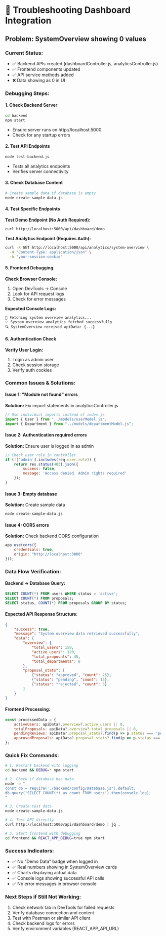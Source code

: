 # 🔧 Troubleshooting Dashboard Integration

## Problem: SystemOverview showing 0 values

### Current Status:
- ✅ Backend APIs created (dashboardController.js, analyticsController.js)
- ✅ Frontend components updated
- ✅ API service methods added
- ❌ Data showing as 0 in UI

### Debugging Steps:

#### 1. Check Backend Server
```bash
cd backend
npm start
```
- Ensure server runs on http://localhost:5000
- Check for any startup errors

#### 2. Test API Endpoints
```bash
node test-backend.js
```
- Tests all analytics endpoints
- Verifies server connectivity

#### 3. Check Database Content
```bash
# Create sample data if database is empty
node create-sample-data.js
```

#### 4. Test Specific Endpoints

**Test Demo Endpoint (No Auth Required):**
```bash
curl http://localhost:5000/api/dashboard/demo
```

**Test Analytics Endpoint (Requires Auth):**
```bash
curl -X GET http://localhost:5000/api/analytics/system-overview \
  -H "Content-Type: application/json" \
  -b "your-session-cookie"
```

#### 5. Frontend Debugging

**Check Browser Console:**
1. Open DevTools → Console
2. Look for API request logs
3. Check for error messages

**Expected Console Logs:**
```
🔄 Fetching system overview analytics...
✅ System overview analytics fetched successfully
🔍 SystemOverview received apiData: {...}
```

#### 6. Authentication Check

**Verify User Login:**
1. Login as admin user
2. Check session storage
3. Verify auth cookies

### Common Issues & Solutions:

#### Issue 1: "Module not found" errors
**Solution:** Fix import statements in analyticsController.js
```javascript
// Use individual imports instead of index.js
import { User } from "../models/userModel.js";
import { Department } from "../models/departmentModel.js";
```

#### Issue 2: Authentication required errors
**Solution:** Ensure user is logged in as admin
```javascript
// Check user role in controller
if (!['admin'].includes(req.user.role)) {
    return res.status(403).json({
        success: false,
        message: 'Access denied. Admin rights required'
    });
}
```

#### Issue 3: Empty database
**Solution:** Create sample data
```bash
node create-sample-data.js
```

#### Issue 4: CORS errors
**Solution:** Check backend CORS configuration
```javascript
app.use(cors({
    credentials: true,
    origin: "http://localhost:3000"
}));
```

### Data Flow Verification:

#### Backend → Database Query:
```sql
SELECT COUNT(*) FROM users WHERE status = 'active';
SELECT COUNT(*) FROM proposals;
SELECT status, COUNT(*) FROM proposals GROUP BY status;
```

#### Expected API Response Structure:
```json
{
    "success": true,
    "message": "System overview data retrieved successfully",
    "data": {
        "overview": {
            "total_users": 150,
            "active_users": 120,
            "total_proposals": 45,
            "total_departments": 8
        },
        "proposal_stats": [
            {"status": "approved", "count": 25},
            {"status": "pending", "count": 15},
            {"status": "rejected", "count": 5}
        ]
    }
}
```

#### Frontend Processing:
```javascript
const processedData = {
    activeUsers: apiData?.overview?.active_users || 0,
    totalProposals: apiData?.overview?.total_proposals || 0,
    pendingReviews: apiData?.proposal_stats?.find(p => p.status === 'pending')?.count || 0,
    approvedProposals: apiData?.proposal_stats?.find(p => p.status === 'approved')?.count || 0
};
```

### Quick Fix Commands:

```bash
# 1. Restart backend with logging
cd backend && DEBUG=* npm start

# 2. Check if database has data
node -e "
const db = require('./backend/config/Database.js').default;
db.query('SELECT COUNT(*) as count FROM users').then(console.log);
"

# 3. Create test data
node create-sample-data.js

# 4. Test API directly
curl http://localhost:5000/api/dashboard/demo | jq .

# 5. Start frontend with debugging
cd frontend && REACT_APP_DEBUG=true npm start
```

### Success Indicators:
- ✅ No "Demo Data" badge when logged in
- ✅ Real numbers showing in SystemOverview cards
- ✅ Charts displaying actual data
- ✅ Console logs showing successful API calls
- ✅ No error messages in browser console

### Next Steps if Still Not Working:
1. Check network tab in DevTools for failed requests
2. Verify database connection and content
3. Test with Postman or similar API client
4. Check backend logs for errors
5. Verify environment variables (REACT_APP_API_URL)
